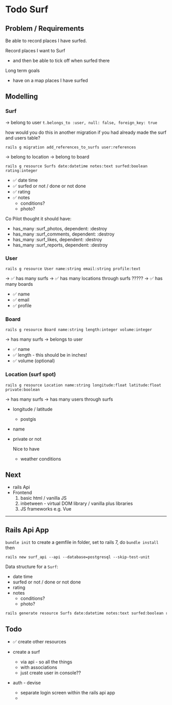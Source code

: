 # Todo Surf

## Problem / Requirements

Be able to record places I have surfed.

Record places I want to Surf

- and then be able to tick off when surfed there

Long term goals

- have on a map places I have surfed

## Modelling

### Surf

-> belong to user
`t.belongs_to :user, null: false, foreign_key: true`

how would you do this in another migration if you had already made the surf and users table?

`rails g migration add_references_to_surfs user:references`

-> belong to location
-> belong to board

`rails g resource Surfs date:datetime notes:text surfed:boolean rating:integer`

- ✅ date time
- ✅ surfed or not / done or not done
- ✅ rating
- ✅ notes
  - conditions?
  - photo?

Co Pilot thought it should have:
- has_many :surf_photos, dependent: :destroy
- has_many :surf_comments, dependent: :destroy
- has_many :surf_likes, dependent: :destroy
- has_many :surf_reports, dependent: :destroy


### User

`rails g resource User name:string email:string profile:text`

-> ✅ has many surfs
-> ✅ has many locations through surfs ?????
-> ✅ has many boards

- ✅ name
- ✅ email
- ✅ profile


### Board

```
rails g resource Board name:string length:integer volume:integer
```

-> has many surfs
-> belongs to user

- ✅ name
- ✅ length - this should be in inches!
- ✅ volume (optional)


### Location (surf spot)

`rails g resource Location name:string longitude:float latitude:float private:boolean`

-> has many surfs
-> has many users through surfs

- longitude / latitude
  - postgis
- name
- private or not

  Nice to have
  - weather conditions

## Next

- rails Api
- Frontend
  1. basic html / vanilla JS
  2. inbetween - virtual DOM library / vanilla plus libraries
  3. JS frameworks e.g. Vue

---

## Rails Api App

`bundle init`  to create a gemfile in folder, set to rails 7, do `bundle install` then

`rails new surf_api --api --database=postgresql --skip-test-unit`

Data structure for a `Surf`:

- date time
- surfed or not / done or not done
- rating
- notes
  - conditions?
  - photo?

```bash
rails generate resource Surfs date:datetime notes:text surfed:boolean rating:integer
```

## Todo

- ✅ create other resources

- create a surf
  - via api - so all the things
  - with associations
  - just create user in console??

- auth - devise
  - separate login screen within the rails api app
  -
